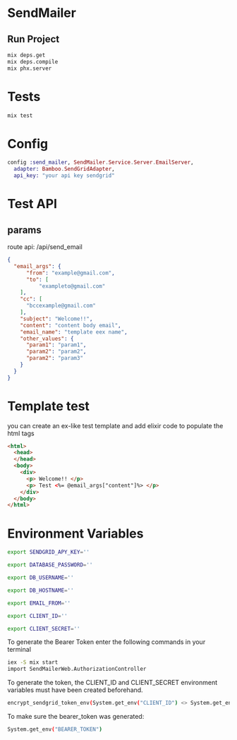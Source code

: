 # SendMailer

## Run Project

```bash
mix deps.get
mix deps.compile
mix phx.server
```
# Tests
```bash
mix test
```
# Config
```elixir
config :send_mailer, SendMailer.Service.Server.EmailServer,
  adapter: Bamboo.SendGridAdapter,
  api_key: "your api key sendgrid"
```
# Test API
## params
route api: /api/send_email
```json
{
  "email_args": {
	  "from": "example@gmail.com",
	  "to": [
		  "exampleto@gmail.com"
    ],
    "cc": [
      "bccexample@gmail.com"
    ],
    "subject": "Welcome!!",
    "content": "content body email",
    "email_name": "template eex name",
    "other_values": {
      "param1": "param1",
      "param2": "param2",
      "param2": "param3"
    }
  }
}
```
# Template test
you can create an ex-like test template and add elixir code to populate the html tags

```html
<html>
  <head>
  </head>
  <body>
    <div>
      <p> Welcome!! </p>
      <p> Test <%= @email_args["content"]%> </p>
    </div>
  </body>
</html>
```
# Environment Variables

```bash
export SENDGRID_APY_KEY=''
```
```bash
export DATABASE_PASSWORD=''
```
```bash
export DB_USERNAME=''
```
```bash
export DB_HOSTNAME=''
```
```bash
export EMAIL_FROM=''
```
```bash
export CLIENT_ID=''
```
```bash
export CLIENT_SECRET=''
```
To generate the Bearer Token enter the following commands in your terminal

```bash
iex -S mix start
import SendMailerWeb.AuthorizationController
```
To generate the token, the CLIENT_ID and CLIENT_SECRET environment variables must have been created beforehand.

```bash
encrypt_sendgrid_token_env(System.get_env("CLIENT_ID") <> System.get_env("CLIENT_SECRET"))
```
To make sure the bearer_token was generated:
```bash
System.get_env("BEARER_TOKEN")
```
